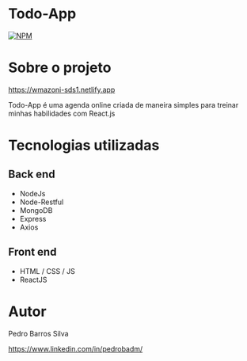 # Todo-App 
[![NPM](https://img.shields.io/npm/l/react)](https://github.com/pedrobadm7/todo-app/blob/main/LICENSE) 

# Sobre o projeto

https://wmazoni-sds1.netlify.app

 Todo-App é uma agenda online criada de maneira simples para treinar minhas habilidades com React.js



# Tecnologias utilizadas
## Back end
- NodeJs
- Node-Restful
- MongoDB
- Express
- Axios
## Front end
- HTML / CSS / JS 
- ReactJS



# Autor

Pedro Barros Silva

https://www.linkedin.com/in/pedrobadm/
